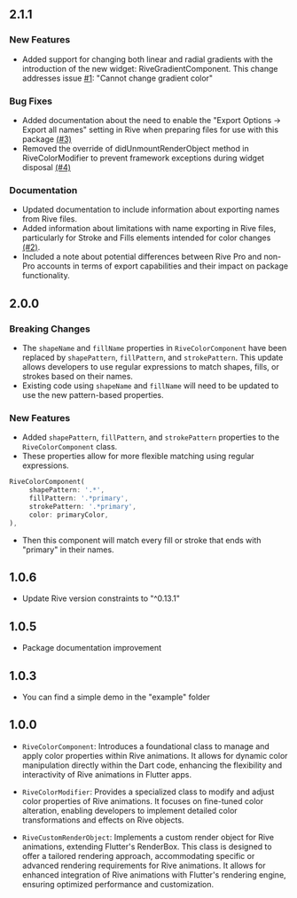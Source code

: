 ## 2.1.1

### New Features

- Added support for changing both linear and radial gradients with the introduction of the new widget: RiveGradientComponent. This change addresses issue [#1](https://github.com/JSimonDev/rive_color_modifier/issues/1): "Cannot change gradient color"

### Bug Fixes

- Added documentation about the need to enable the "Export Options -> Export all names" setting in Rive when preparing files for use with this package [(#3)](https://github.com/JSimonDev/rive_color_modifier/issues/3)
- Removed the override of didUnmountRenderObject method in RiveColorModifier to prevent framework exceptions during widget disposal [(#4)](https://github.com/JSimonDev/rive_color_modifier/issues/4)

### Documentation

- Updated documentation to include information about exporting names from Rive files.
- Added information about limitations with name exporting in Rive files, particularly for Stroke and Fills elements intended for color changes [(#2)](https://github.com/JSimonDev/rive_color_modifier/issues/2).
- Included a note about potential differences between Rive Pro and non-Pro accounts in terms of export capabilities and their impact on package functionality.

## 2.0.0

### Breaking Changes

- The `shapeName` and `fillName` properties in `RiveColorComponent` have been replaced by `shapePattern`, `fillPattern`, and `strokePattern`. This update allows developers to use regular expressions to match shapes, fills, or strokes based on their names.
- Existing code using `shapeName` and `fillName` will need to be updated to use the new pattern-based properties.

### New Features

- Added `shapePattern`, `fillPattern`, and `strokePattern` properties to the `RiveColorComponent` class.
- These properties allow for more flexible matching using regular expressions.

```Dart
RiveColorComponent(
     shapePattern: '.*',
     fillPattern: '.*primary',
     strokePattern: '.*primary',
     color: primaryColor,
),
```

- Then this component will match every fill or stroke that ends with "primary" in their names.

## 1.0.6

- Update Rive version constraints to "^0.13.1"

## 1.0.5

- Package documentation improvement

## 1.0.3

- You can find a simple demo in the "example" folder

## 1.0.0

- `RiveColorComponent`: Introduces a foundational class to manage and apply color properties within Rive animations. It allows for dynamic color manipulation directly within the Dart code, enhancing the flexibility and interactivity of Rive animations in Flutter apps.

- `RiveColorModifier`: Provides a specialized class to modify and adjust color properties of Rive animations. It focuses on fine-tuned color alteration, enabling developers to implement detailed color transformations and effects on Rive objects.

- `RiveCustomRenderObject`: Implements a custom render object for Rive animations, extending Flutter's RenderBox. This class is designed to offer a tailored rendering approach, accommodating specific or advanced rendering requirements for Rive animations. It allows for enhanced integration of Rive animations with Flutter's rendering engine, ensuring optimized performance and customization.
